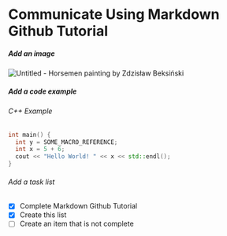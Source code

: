 # Communicate Using Markdown Github Tutorial

##### Add an image
![Untitled - Horsemen painting by Zdzisław Beksiński](https://github.com/Exp-Communicate-Using-Markdown-Cohort-1/series-communicate-using-markdown-smc1922/assets/139174253/da52da8f-b4f3-4ada-9837-0c58a8399b60)

##### Add a code example

###### C++ Example

```cpp
int main() {
  int y = SOME_MACRO_REFERENCE;
  int x = 5 + 6;
  cout << "Hello World! " << x << std::endl();
}
```
###### Add a task list

- [x] Complete Markdown Github Tutorial
- [x] Create this list
- [ ] Create an item that is not complete
